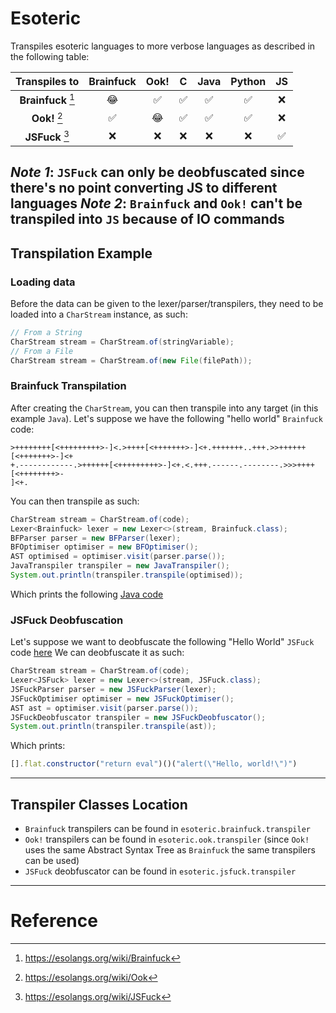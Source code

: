 # Esoteric

Transpiles esoteric languages to more verbose languages as described in the following table:

|**Transpiles to**| Brainfuck  | Ook! | C   | Java | Python | JS  |
|:---------------:|:---:|:---:|:---:|:----:|:------:|:---:|
|**Brainfuck** [^1]| 😂  | ✅  | ✅  | ✅   | ✅    | ❌ |
|**Ook!** [^2]          | ✅  | 😂  | ✅  | ✅   | ✅    |❌  |
|**JSFuck** [^3]       | ❌  | ❌  | ❌  | ❌   | ❌    | ✅  |

*Note 1*: `JSFuck` can only be deobfuscated since there's no point converting JS to different languages
*Note 2*: `Brainfuck` and `Ook!` can't be transpiled into `JS` because of IO commands
---

## Transpilation Example

### Loading data

Before the data can be given to the lexer/parser/transpilers, they need to be loaded into a `CharStream` instance, as such:

```java
// From a String
CharStream stream = CharStream.of(stringVariable);
// From a File
CharStream stream = CharStream.of(new File(filePath));
```

### Brainfuck Transpilation

After creating the `CharStream`, you can then transpile into any target (in this example `Java`).
Let's suppose we have the following "hello world" `Brainfuck` code:

```bf
>++++++++[<+++++++++>-]<.>++++[<+++++++>-]<+.+++++++..+++.>>++++++[<+++++++>-]<+
+.------------.>++++++[<+++++++++>-]<+.<.+++.------.--------.>>>++++[<++++++++>-
]<+.
```

You can then transpile as such:

```java
CharStream stream = CharStream.of(code);
Lexer<Brainfuck> lexer = new Lexer<>(stream, Brainfuck.class);
BFParser parser = new BFParser(lexer);
BFOptimiser optimiser = new BFOptimiser();
AST optimised = optimiser.visit(parser.parse());
JavaTranspiler transpiler = new JavaTranspiler();
System.out.println(transpiler.transpile(optimised));
```

Which prints the following [Java code](https://pastebin.com/fq2dmfyn)

### JSFuck Deobfuscation

Let's suppose we want to deobfuscate the following "Hello World" `JSFuck` code [here](https://pastebin.com/55t5TeQn)
We can deobfuscate it as such:

```java
CharStream stream = CharStream.of(code);
Lexer<JSFuck> lexer = new Lexer<>(stream, JSFuck.class);
JSFuckParser parser = new JSFuckParser(lexer);
JSFuckOptimiser optimiser = new JSFuckOptimiser();
AST ast = optimiser.visit(parser.parse());
JSFuckDeobfuscator transpiler = new JSFuckDeobfuscator();
System.out.println(transpiler.transpile(ast));
```
Which prints:
```js
[].flat.constructor("return eval")()("alert(\"Hello, world!\")")
```

---

## Transpiler Classes Location

- `Brainfuck` transpilers can be found in `esoteric.brainfuck.transpiler`
- `Ook!` transpilers can be found in `esoteric.ook.transpiler` (since `Ook!` uses the same Abstract Syntax Tree as `Brainfuck` the same transpilers can be used)
- `JSFuck` deobfuscator can be found in `esoteric.jsfuck.transpiler`

---

# Reference
[^1]: https://esolangs.org/wiki/Brainfuck
[^2]: https://esolangs.org/wiki/Ook
[^3]: https://esolangs.org/wiki/JSFuck
